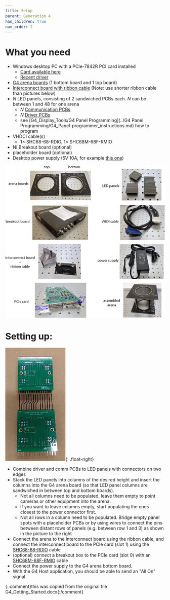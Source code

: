```yaml
---
title: Setup
parent: Generation 4
has_children: true
nav_order: 2
---
```


# What you need

- Windows desktop PC with a PCIe-7842R PCI card installed 
  - [Card available here](https://www.ni.com/en-us/support/model.pcie-7842.html)
  - [Recent driver](http://www.ni.com/en-us/support/downloads/drivers/download.ni-r-series-multifunction-rio.html)
- [G4 arena boards](../../Arena/index.md) (1 bottom board and 1 top board)
- [Interconnect board with ribbon cable](../../Arena/index.md) (Note: use shorter ribbon cable than pictures below)
- *N* LED panels, consisting of 2 sandwiched PCBs each. *N* can be between 1 and 48 for one arena
  - *N* [Communication PCBs](../../Hardware/README.md)
  - *N* [Driver PCBs](../../Panel/production-v1/README.md)
  - see [G4_Display_Tools/G4 Panel Programming](../G4 Panel Programming/G4_Panel-programmer_instructions.md) how to program
- VHDCI cable(s)
  - 1× SHC68-68-RDIO, 1× SHC68M-68F-RMIO
- NI Breakout board (optional)
- placeholder board (optional)
- Desktop power supply (5V 10A, for example [this one](https://www.adafruit.com/product/658))

![Overview of required hardware](./assets/G4_hardware-overview.jpg)

# Setting up:

![test](./assets/G4_panel.jpg){: .float-right}

- Combine driver and comm PCBs to LED panels with connectors on two edges
- Stack the LED panels into columns of the desired height and insert the columns into the G4 arena board (so that LED panel columns are sandwiched in between top and bottom boards).
  - Not all columns need to be populated, leave them empty to point cameras or other equipment into the arena.
  - if you want to leave columns empty, start populating the ones closest to the power connector first.
  - Not all rows in a column need to be populated. Bridge empty panel spots with a placeholder PCBs or by using wires to connect the pins between distant rows of panels (e.g. between row 1 and 3) as shown in the picture to the right
- Connect the arena to the interconnect board using the ribbon cable, and connect the interconnect board to the PCIe card (slot 1) using the [SHC68-68-RDIO](https://www.ni.com/en-us/shop/accessories/products/digital-cable.html?skuId=30215) cable
- (optional) connect a breakout box to the PCIe card (slot 0) with an [SHC68M-68F-RMIO](https://www.ni.com/en-us/support/model.shc68m-68f-rmio-cable.html) cable
- Connect the power supply to the G4 arena bottom board.
- With the G4 Host application, you should be able to send an "All On" signal

{::comment}this was copied from the original file G4_Getting_Started.docx{:/comment}